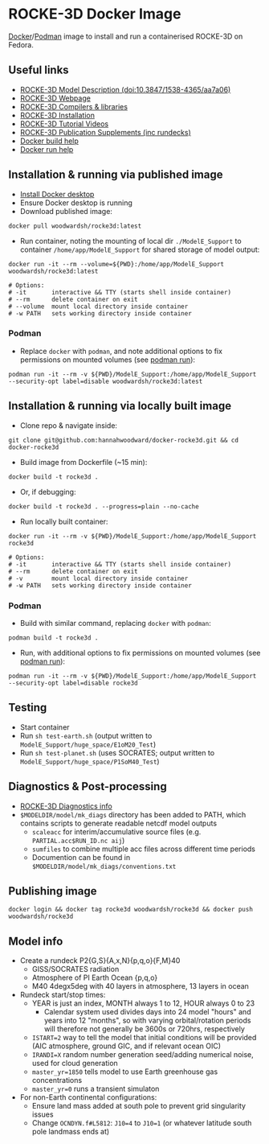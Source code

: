 # ROCKE-3D Docker Image

[Docker](https://www.docker.com/)/[Podman](https://podman.io/) image to install and run a containerised ROCKE-3D on Fedora.

## Useful links

* [ROCKE-3D Model Description (doi:10.3847/1538-4365/aa7a06)](https://iopscience.iop.org/article/10.3847/1538-4365/aa7a06/meta#apjsaa7a06s3)
* [ROCKE-3D Webpage](https://simplex.giss.nasa.gov/gcm/ROCKE-3D/)
* [ROCKE-3D Compilers & libraries](https://docs.google.com/document/d/1-I8x1Op215f3m3NTtEo_cP2G-lP329pyEEUAzH6Xhog/view)
* [ROCKE-3D Installation](https://docs.google.com/document/d/1yyI0CDx1wEYbwqRsbvczXpdW2teePZ_NgIePTLFHtNA/edit)
* [ROCKE-3D Tutorial Videos](https://www.youtube.com/playlist?list=PLpMmnV3HS7r3KGXX8hmIBR3grXNu5hfW-)
* [ROCKE-3D Publication Supplements (inc rundecks)](https://portal.nccs.nasa.gov/GISS_modelE/ROCKE-3D/publication-supplements/)
* [Docker build help](https://docs.docker.com/engine/reference/commandline/build/)
* [Docker run help](https://docs.docker.com/engine/reference/commandline/run/)


## Installation & running via published image

* [Install Docker desktop](https://www.docker.com/get-started)
* Ensure Docker desktop is running
* Download published image:

```
docker pull woodwardsh/rocke3d:latest
```

* Run container, noting the mounting of local dir `./ModelE_Support` to container `/home/app/ModelE_Support` for shared storage of model output:

```
docker run -it --rm --volume=${PWD}:/home/app/ModelE_Support woodwardsh/rocke3d:latest

# Options:
# -it       interactive && TTY (starts shell inside container)
# --rm      delete container on exit
# --volume  mount local directory inside container
# -w PATH   sets working directory inside container
```

### Podman

* Replace `docker` with `podman`, and note additional options to fix permissions on mounted volumes (see [podman run](https://docs.podman.io/en/latest/markdown/podman-run.1.html)):

```
podman run -it --rm -v ${PWD}/ModelE_Support:/home/app/ModelE_Support --security-opt label=disable woodwardsh/rocke3d:latest
```


## Installation & running via locally built image

* Clone repo & navigate inside:

```
git clone git@github.com:hannahwoodward/docker-rocke3d.git && cd docker-rocke3d
```

* Build image from Dockerfile (~15 min):

```
docker build -t rocke3d .
```

* Or, if debugging:

```
docker build -t rocke3d . --progress=plain --no-cache
```

* Run locally built container:

```
docker run -it --rm -v ${PWD}/ModelE_Support:/home/app/ModelE_Support rocke3d

# Options:
# -it       interactive && TTY (starts shell inside container)
# --rm      delete container on exit
# -v        mount local directory inside container
# -w PATH   sets working directory inside container
```

### Podman

* Build with similar command, replacing `docker` with `podman`:

```
podman build -t rocke3d .
```

* Run, with additional options to fix permissions on mounted volumes (see [podman run](https://docs.podman.io/en/latest/markdown/podman-run.1.html)):

```
podman run -it --rm -v ${PWD}/ModelE_Support:/home/app/ModelE_Support --security-opt label=disable rocke3d
```

## Testing

* Start container
* Run `sh test-earth.sh` (output written to `ModelE_Support/huge_space/E1oM20_Test`)
* Run `sh test-planet.sh` (uses SOCRATES; output written to `ModelE_Support/huge_space/P1SoM40_Test`)


## Diagnostics & Post-processing

* [ROCKE-3D Diagnostics info](https://simplex.giss.nasa.gov/gcm/doc/UserGuide/diagnostics.html)
* `$MODELDIR/model/mk_diags` directory has been added to PATH, which contains scripts to generate readable netcdf model outputs
  * `scaleacc` for interim/accumulative source files (e.g. `PARTIAL.acc$RUN_ID.nc aij`)
  * `sumfiles` to combine multiple acc files across different time periods
  * Documention can be found in `$MODELDIR/model/mk_diags/conventions.txt`


## Publishing image

```
docker login && docker tag rocke3d woodwardsh/rocke3d && docker push woodwardsh/rocke3d
```


## Model info

* Create a rundeck P2{G,S}{A,x,N}{p,q,o}{F,M}40
  * GISS/SOCRATES radiation
  * Atmosphere of PI Earth
  Ocean {p,q,o}
  * M40 4degx5deg with 40 layers in atmosphere, 13 layers in ocean
* Rundeck start/stop times:
  * YEAR is just an index, MONTH always 1 to 12, HOUR always 0 to 23
    * Calendar system used divides days into 24 model "hours" and years into 12 "months", so with varying orbital/rotation periods will therefore not generally be 3600s or 720hrs, respectively
  * `ISTART=2` way to tell the model that initial conditions will be provided (AIC atmosphere, ground GIC, and if relevant ocean OIC)
  * `IRANDI=X` random number generation seed/adding numerical noise, used for cloud generation
  * `master_yr=1850` tells model to use Earth greenhouse gas concentrations
  * `master_yr=0` runs a transient simulaton
* For non-Earth continental configurations:
  * Ensure land mass added at south pole to prevent grid singularity issues
  * Change `OCNDYN.f#L5812`: `J10=4` to `J10=1` (or whatever latitude south pole landmass ends at)
